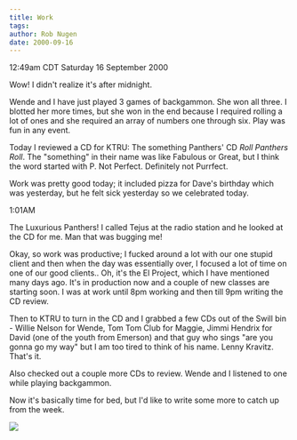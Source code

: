 ```yaml
---
title: Work
tags: 
author: Rob Nugen
date: 2000-09-16
---
```


<title></title>
<p class=date>12:49am CDT Saturday 16 September 2000

<p>Wow!  I didn't realize it's after midnight.

<p>Wende and I have just played 3 games of backgammon.  She won all
three.  I blotted her more times, but she won in the end because I
required rolling a lot of ones and she required an array of numbers
one through six.  Play was fun in any event.

<p>Today I reviewed a CD for KTRU: The something Panthers' CD <em>Roll
Panthers Roll</em>.  The "something" in their name was like Fabulous
or Great, but I think the word started with P.  Not Perfect.
Definitely not Purrfect.

<p>Work was pretty good today; it included pizza for Dave's birthday
which was yesterday, but he felt sick yesterday so we celebrated
today.  

<p class=date>1:01AM

<p>The Luxurious Panthers!  I called Tejus at the radio station and he
looked at the CD for me.  Man that was bugging me!

<p>Okay, so work was productive; I fucked around a lot with our one
stupid client and then when the day was essentially over, I focused a
lot of time on one of our good clients.. Oh, it's the El Project,
which I have mentioned many days ago.  It's in production now and a
couple of new classes are starting soon.  I was at work until 8pm
working and then till 9pm writing the CD review.

<p>Then to KTRU to turn in the CD and I grabbed a few CDs out of the
Swill bin - Willie Nelson for Wende, Tom Tom Club for Maggie, Jimmi
Hendrix for David (one of the youth from Emerson) and that guy who
sings "are you gonna go my way" but I am too tired to think of his
name.  Lenny Kravitz.  That's it.

<p>Also checked out a couple more CDs to review.  Wende and I listened
to one while playing backgammon.

<p>Now it's basically time for bed, but I'd like to write some more to
catch up from the week.

<p><img src='/images/rob/wL-ROB.gif'>

